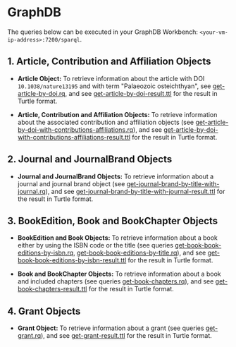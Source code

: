 # GraphDB

The queries below can be executed in your GraphDB Workbench: `<your-vm-ip-address>:7200/sparql`.

## 1. Article, Contribution and Affiliation Objects

* **Article Object:** To retrieve information about the article with DOI `10.1038/nature13195` and with term "Palaeozoic osteichthyan", see [get-article-by-doi.rq](example-queries/get-article-by-doi.rq), and see [get-article-by-doi-result.ttl](example-results/get-article-by-doi-result.ttl) for the result in Turtle format.

* **Article, Contribution and Affiliation Objects:** To retrieve information about the associated contribution and affiliation objects (see [get-article-by-doi-with-contributions-affiliations.rq](example-queries/get-article-by-doi-with-contributions-affiliations.rq)),
 and see [get-article-by-doi-with-contributions-affiliations-result.ttl](example-results/get-article-by-doi-with-contributions-affiliations-result.ttl) for the result in Turtle format.

## 2. Journal and JournalBrand Objects

* **Journal and JournalBrand Objects:** To retrieve information about a journal and journal brand object (see [get-journal-brand-by-title-with-journal.rq](example-queries/get-journal-brand-by-title-with-journal.rq)),
 and see [get-journal-brand-by-title-with-journal-result.ttl](example-results/get-journal-brand-by-title-with-journal-result.ttl) for the result in Turtle format.

## 3. BookEdition, Book and BookChapter Objects

* **BookEdition and Book Objects:** To retrieve information about a book either by using the ISBN code or the title (see queries  [get-book-book-editions-by-isbn.rq](example-queries/get-book-book-editions-by-isbn.rq), [get-book-book-editions-by-title.rq](example-queries/get-book-book-editions-by-title.rq)),
  and see [get-book-book-editions-by-isbn-result.ttl](example-results/get-book-book-editions-by-isbn-result.ttl) for the result in Turtle format.

* **Book and BookChapter Objects:** To retrieve information about a book and included chapters (see queries  [get-book-chapters.rq](example-queries/get-book-chapters.rq)),
    and see [get-book-chapters-result.ttl](example-results/get-book-chapters-result.ttl) for the result in Turtle format.

## 4. Grant Objects

* **Grant Object:** To retrieve information about a grant (see queries  [get-grant.rq](example-queries/get-grant.rq)),
    and see [get-grant-result.ttl](example-results/get-grant-result.ttl) for the result in Turtle format.
